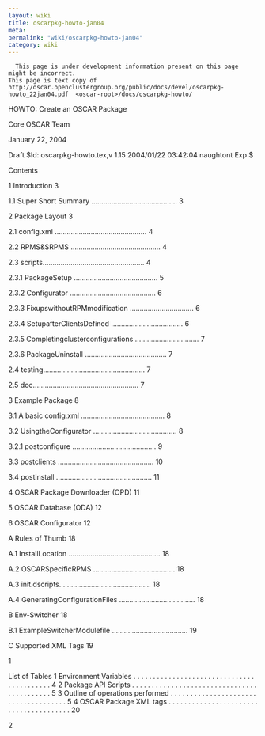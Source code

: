 ```yaml
---
layout: wiki
title: oscarpkg-howto-jan04
meta: 
permalink: "wiki/oscarpkg-howto-jan04"
category: wiki
---
```

<!-- Name: oscarpkg-howto-jan04 -->
<!-- Version: 1 -->
<!-- Author: amitvyas -->

``` 
  This page is under development information present on this page might be incorrect.  
This page is text copy of http://oscar.openclustergroup.org/public/docs/devel/oscarpkg-howto_22jan04.pdf  <oscar-root>/docs/oscarpkg-howto/
```

HOWTO: Create an OSCAR Package 

Core OSCAR Team 

January 22, 2004 

Draft $Id: oscarpkg-howto.tex,v 1.15 2004/01/22 03:42:04 naughtont Exp $ 

Contents 

1 Introduction 3 

1.1 Super Short Summary ........................................... 3


2 Package Layout 3 

2.1 config.xml .............................................. 4


2.2 RPMS&SRPMS ............................................. 4


2.3 scripts................................................... 4


2.3.1 PackageSetup .......................................... 5


2.3.2 Configurator ........................................... 6


2.3.3 FixupswithoutRPMmodification ................................ 6


2.3.4 SetupafterClientsDefined .................................... 6


2.3.5 Completingclusterconfigurations ................................ 7


2.3.6 PackageUninstall ......................................... 7


2.4 testing................................................... 7


2.5 doc..................................................... 7


3 Example Package 8 

3.1 A basic config.xml .......................................... 8


3.2 UsingtheConfigurator .......................................... 8


3.2.1 postconfigure .......................................... 9


3.3 postclients ................................................ 10


3.4 postinstall ................................................ 11


4 OSCAR Package Downloader (OPD) 11 

5 OSCAR Database (ODA) 12 

6 OSCAR Configurator 12 

A Rules of Thumb 18 

A.1 InstallLocation .............................................. 18


A.2 OSCARSpecificRPMS ......................................... 18


A.3 init.dscripts.............................................. 18


A.4 GeneratingConfigurationFiles ...................................... 18


B Env-Switcher 18 

B.1 ExampleSwitcherModulefile ...................................... 19


C Supported XML Tags 19 

1 


List of Tables 
1 Environment Variables . . . . . . . . . . . . . . . . . . . . . . . . . . . . . . . . . . . . . . . . . . 4 
2 Package API Scripts . . . . . . . . . . . . . . . . . . . . . . . . . . . . . . . . . . . . . . . . . . . 5 
3 Outline of operations performed . . . . . . . . . . . . . . . . . . . . . . . . . . . . . . . . . . . . . 5 
4 OSCAR Package XML tags . . . . . . . . . . . . . . . . . . . . . . . . . . . . . . . . . . . . . . . 20 

2 
